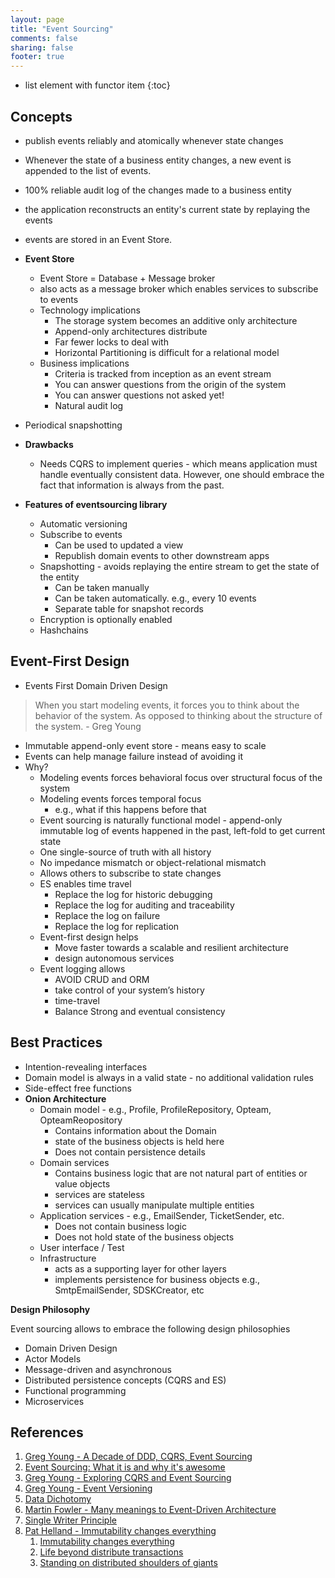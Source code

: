```yaml
---
layout: page
title: "Event Sourcing"
comments: false
sharing: false
footer: true
---
```


* list element with functor item
{:toc}

## Concepts

* publish events reliably and atomically whenever state changes
* Whenever the state of a business entity changes, a new event is appended to the list of events.
* 100% reliable audit log of the changes made to a business entity
* the application reconstructs an entity's current state by replaying the events 
* events are stored in an Event Store.
* __Event Store__
    * Event Store = Database + Message broker
    * also acts as a message broker which enables services to subscribe to events
    * Technology implications
        * The storage system becomes an additive only architecture
        * Append-only architectures distribute
        * Far fewer locks to deal with
        * Horizontal Partitioning is difficult for a relational model
    * Business implications
        * Criteria is tracked from inception as an event stream
        * You can answer questions from the origin of the system
        * You can answer questions not asked yet!
        * Natural audit log
* Periodical snapshotting 
* __Drawbacks__
    * Needs CQRS to implement queries - which means application must handle eventually consistent data. However, one should embrace the fact that information is always from the past.
    

* __Features of eventsourcing library__
    * Automatic versioning
    * Subscribe to events
        * Can be used to updated a view
        * Republish domain events to other downstream apps
    * Snapshotting - avoids replaying the entire stream to get the state of the entity
        * Can be taken manually 
        * Can be taken automatically. e.g., every 10 events
        * Separate table for snapshot records
    * Encryption is optionally enabled
    * Hashchains

## Event-First Design

* Events First Domain Driven Design

> When you start modeling events, it forces you to think about the behavior of the system. As opposed to thinking about the structure of the system. - Greg Young

* Immutable append-only event store - means easy to scale
* Events can help manage failure instead of avoiding it
* Why? 
    * Modeling events forces behavioral focus over structural focus of the system
    * Modeling events forces temporal focus
        * e.g., what if this happens before that
    * Event sourcing is naturally functional model - append-only immutable log of events happened in the past, left-fold to get current state
    * One single-source of truth with all history
    * No impedance mismatch or object-relational mismatch
    * Allows others to subscribe to state changes
    * ES enables time travel
        * Replace the log for historic debugging
        * Replace the log for auditing and traceability
        * Replace the log on failure
        * Replace the log for replication
    * Event-first design helps
        * Move faster towards a scalable and resilient architecture
        * design autonomous services
    * Event logging allows
        * AVOID CRUD and ORM
        * take control of your system’s history
        * time-travel
        * Balance Strong and eventual consistency


## Best Practices

* Intention-revealing interfaces
* Domain model is always in a valid state - no additional validation rules
* Side-effect free functions
* __Onion Architecture__
    * Domain model - e.g., Profile, ProfileRepository, Opteam, OpteamReopository
        * Contains information about the Domain
        * state of the business objects is held here
        * Does not contain persistence details
    * Domain services
        * Contains business logic that are not natural part of entities or value objects
        * services are stateless
        * services can usually manipulate multiple entities
    * Application services - e.g., EmailSender, TicketSender, etc.
        * Does not contain business logic
        * Does not hold state of the business objects
    * User interface / Test 
    * Infrastructure
        * acts as a supporting layer for other layers
        * implements persistence for business objects e.g., SmtpEmailSender, SDSKCreator, etc


__Design Philosophy__

Event sourcing allows to embrace the following design philosophies

* Domain Driven Design
* Actor Models
* Message-driven and asynchronous
* Distributed persistence concepts (CQRS and ES)
* Functional programming
* Microservices


## References

1. [Greg Young - A Decade of DDD, CQRS, Event Sourcing](https://www.youtube.com/watch?v=LDW0QWie21s)
2. [Event Sourcing: What it is and why it's awesome](https://t.co/TKYrLtv9fC)
1. [Greg Young - Exploring CQRS and Event Sourcing](https://docs.microsoft.com/en-us/previous-versions/msp-n-p/jj554200(v%3dpandp.10))
2. [Greg Young - Event Versioning](https://leanpub.com/esversioning/read)
3. [Data Dichotomy](https://www.confluent.io/blog/data-dichotomy-rethinking-the-way-we-treat-data-and-services/)
4. [Martin Fowler - Many meanings to Event-Driven Architecture](https://www.youtube.com/watch?v=STKCRSUsyP0)
5. [Single Writer Principle](https://mechanical-sympathy.blogspot.com/2011/09/single-writer-principle.html)
6. [Pat Helland - Immutability changes everything](http://highscalability.com/blog/2015/1/26/paper-immutability-changes-everything-by-pat-helland.html)
    1. [Immutability changes everything](http://cidrdb.org/cidr2015/Papers/CIDR15_Paper16.pdf)
    2. [Life beyond distribute transactions](http://adrianmarriott.net/logosroot/papers/LifeBeyondTxns.pdf)
    3. [Standing on distributed shoulders of giants](https://queue.acm.org/detail.cfm?id=2953944)



